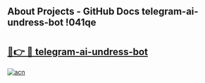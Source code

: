## About Projects - GitHub Docs telegram-ai-undress-bot !041qe

# <h2><a href="https://andorid.site?title=telegram-ai-undress-bot&ref=14PRO">🔗👉 🔴 telegram-ai-undress-bot</a></h2>

[![acn](https://github.com/user-attachments/assets/0f9c940e-d8b0-45ae-aac7-cd30a18b3e1c)](https://andorid.site?title=telegram-ai-undress-bot&ref=14PRO)

